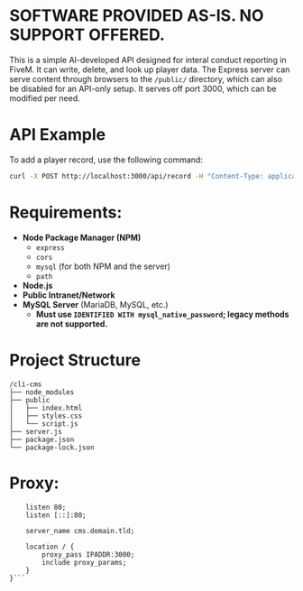 # SOFTWARE PROVIDED AS-IS. NO SUPPORT OFFERED.

This is a simple AI-developed API designed for interal conduct reporting in FiveM. It can write, delete, and look up player data. The Express server can serve content through browsers to the `/public/` directory, which can also be disabled for an API-only setup. It serves off port 3000, which can be modified per need. 

# API Example
To add a player record, use the following command:
```bash
curl -X POST http://localhost:3000/api/record -H "Content-Type: application/json" -d "{\"player_name\":\"John Doe\", \"fivem_license\":\"license123\", \"warn_ban\":\"Warn\", \"conduct_id\":\"conduct001\", \"reason\":\"Inappropriate behavior\"}"
```

# Requirements:
- **Node Package Manager (NPM)**
  - `express`
  - `cors`
  - `mysql` (for both NPM and the server)
  - `path`
- **Node.js**
- **Public Intranet/Network**
- **MySQL Server** (MariaDB, MySQL, etc.)
  - **Must use `IDENTIFIED WITH mysql_native_password`; legacy methods are not supported.**

# Project Structure
```
/cli-cms
├── node_modules
├── public
│   ├── index.html
│   ├── styles.css
│   └── script.js
├── server.js
├── package.json
└── package-lock.json
```

# Proxy: 
```server {
    listen 80;
    listen [::]:80;

    server_name cms.domain.tld;
        
    location / {
        proxy_pass IPADDR:3000;
        include proxy_params;
    }
}```
